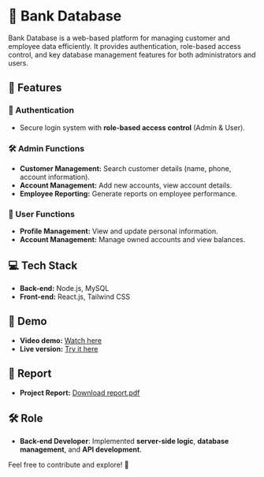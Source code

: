 # 🏦 Bank Database  

Bank Database is a web-based platform for managing customer and employee data efficiently. It provides authentication, role-based access control, and key database management features for both administrators and users.  

## 🚀 Features  

### 🔐 Authentication  
- Secure login system with **role-based access control** (Admin & User).  

### 🛠 Admin Functions  
- **Customer Management:** Search customer details (name, phone, account information).  
- **Account Management:** Add new accounts, view account details.  
- **Employee Reporting:** Generate reports on employee performance.  

### 👥 User Functions  
- **Profile Management:** View and update personal information.  
- **Account Management:** Manage owned accounts and view balances.  

## 💻 Tech Stack  
- **Back-end:** Node.js, MySQL  
- **Front-end:** React.js, Tailwind CSS  

## 🎥 Demo  
- **Video demo:** [Watch here](https://drive.google.com/file/d/1Id2QJRKQfT_QdnkqtfaLTK_DDbGwaFSp/view)  
- **Live version:** [Try it here](https://co2013-assignment2-bank-database-l09-g03.vercel.app/)  

## 📄 Report  
- **Project Report:** [Download report.pdf](report.pdf)  

## 🛠 Role  
- **Back-end Developer**: Implemented **server-side logic**, **database management**, and **API development**.  

Feel free to contribute and explore! 🚀  
